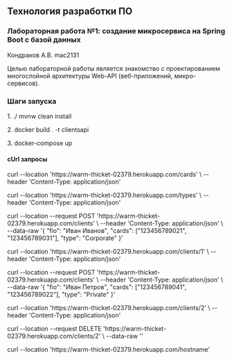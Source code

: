 <h2>Технология разработки ПО</h2>
<h3>Лабораторная работа №1: создание микросервиса на Spring Boot с базой данных</h3>
<p>Кондраков А.В. mac2131</p>
<p>Целью лабораторной работы является знакомство с проектированием многослойной архитектуры Web-API (веб-приложений, микро-сервисов).</p>

<h3>Шаги запуска</h3>
<p>1. ./ mvnw clean install</p>
<p>2. docker build . -t clientsapi</p>
<p>3. docker-compose up</p>

<h4>cUrl запросы</h4>

<p>
curl --location 'https://warm-thicket-02379.herokuapp.com/cards' \
--header 'Content-Type: application/json'
</p>

<p>
curl --location 'https://warm-thicket-02379.herokuapp.com/types' \
--header 'Content-Type: application/json'
</p>

<p>
curl --location --request POST 'https://warm-thicket-02379.herokuapp.com/clients' \
--header 'Content-Type: application/json' \
--data-raw '{
"fio": "Иван Иванов",
"cards": ["123456789021", "123456789031"],
"type": "Corporate"
}'
</p>

<p>
curl --location 'https://warm-thicket-02379.herokuapp.com/clients/1' \
--header 'Content-Type: application/json'
</p>

<p>
curl --location --request POST 'https://warm-thicket-02379.herokuapp.com/clients' \
--header 'Content-Type: application/json' \
--data-raw '{
"fio": "Иван Петров",
"cards": ["123456789041", "123456789022"],
"type": "Private"
}'
</p>

<p>
curl --location 'https://warm-thicket-02379.herokuapp.com/clients/2' \
--header 'Content-Type: application/json'
</p>

<p>
curl --location --request DELETE 'https://warm-thicket-02379.herokuapp.com/clients/2' \
--data-raw ''
</p>

<p>
curl --location 'https://warm-thicket-02379.herokuapp.com/hostname'
</p>
